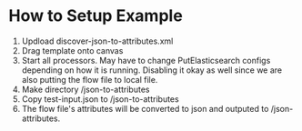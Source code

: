 # How to Setup Example

1. Updload discover-json-to-attributes.xml
2. Drag template onto canvas
3. Start all processors. May have to change PutElasticsearch configs depending on how it is running. Disabling it okay as well since we are also putting the flow file to local file.
4. Make directory /json-to-attributes
5. Copy test-input.json to /json-to-attributes
6. The flow file's attributes will be converted to json and outputed to /json-attributes.